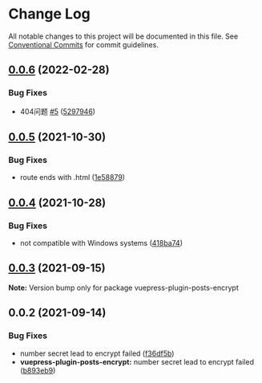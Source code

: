 # Change Log

All notable changes to this project will be documented in this file.
See [Conventional Commits](https://conventionalcommits.org) for commit guidelines.

## [0.0.6](https://github.com/alphawq/vuepress-plugin-posts-encrypt/compare/v0.0.5...v0.0.6) (2022-02-28)


### Bug Fixes

* 404问题 [#5](https://github.com/alphawq/vuepress-plugin-posts-encrypt/issues/5) ([5297946](https://github.com/alphawq/vuepress-plugin-posts-encrypt/commit/5297946e1adc8f4140481a261fe8b29bf047106c))





## [0.0.5](https://github.com/alphawq/vuepress-plugin-posts-encrypt/compare/v0.0.4...v0.0.5) (2021-10-30)


### Bug Fixes

* route ends with .html ([1e58879](https://github.com/alphawq/vuepress-plugin-posts-encrypt/commit/1e588791e0ad79e4a23a5a8a32b895ec7310b40e))





## [0.0.4](https://github.com/alphawq/vuepress-plugin-posts-encrypt/compare/v0.0.3...v0.0.4) (2021-10-28)


### Bug Fixes

* not compatible with Windows systems ([418ba74](https://github.com/alphawq/vuepress-plugin-posts-encrypt/commit/418ba7432ce7c388e4a283ed94dd0a934bc43844))





## [0.0.3](https://github.com/alphawq/vuepress-plugin-posts-encrypt/compare/v0.0.2...v0.0.3) (2021-09-15)

**Note:** Version bump only for package vuepress-plugin-posts-encrypt





## 0.0.2 (2021-09-14)

### Bug Fixes

- number secret lead to encrypt failed ([f36df5b](https://github.com/alphawq/vuepress-plugin-posts-encrypt/commit/f36df5bd29524dd04d9ba6ce99fb7e3fafa30534))
- **vuepress-plugin-posts-encrypt:** number secret lead to encrypt failed ([b893eb9](https://github.com/alphawq/vuepress-plugin-posts-encrypt/commit/b893eb9bbbb543b465edd192954e5ec29610ddcd))
